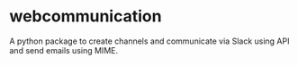 # webcommunication
A python package to create channels and communicate via Slack using API and send emails using MIME. 
